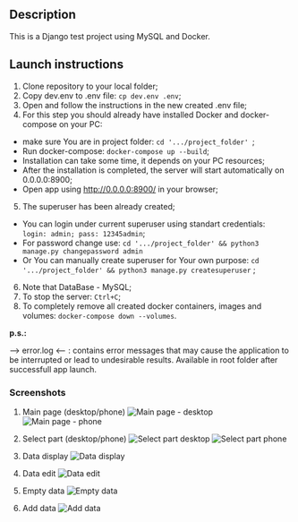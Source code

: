 ## Description
This is a Django test project using MySQL and Docker.


## Launch instructions


1. Clone repository to your local folder;
2. Copy dev.env to .env file: ```cp dev.env .env```;
3. Open and follow the instructions in the new created .env file;
4. For this step you should already have installed Docker and docker-compose on your PC:
- make sure You are in project folder: ```cd '.../project_folder' ```;
- Run docker-compose: ```docker-compose up --build```;
- Installation can take some time, it depends on your PC resources;
- After the installation is completed, the server will start automatically on 0.0.0.0:8900;
- Open app using http://0.0.0.0:8900/ in your browser;
5. The superuser has been already created;
- You can login under current superuser using standart credentials: ```login: admin; pass: 12345admin```;
- For password change use: ```cd '.../project_folder' && python3 manage.py changepassword admin```
- Or You can manually create superuser for Your own purpose: ```cd '.../project_folder' && python3 manage.py createsuperuser``` ;
6. Note that DataBase - MySQL;
7. To stop the server: ```Ctrl+C```;
8. To completely remove all created docker containers, images and volumes: ```docker-compose down --volumes```.

**p.s.:**

 --> error.log <-- : contains error messages that may cause the application to be interrupted or lead to undesirable results. 
Available in root folder after successfull app launch.

### Screenshots 

1. Main page (desktop/phone)
![Main page - desktop](screenshots/ScreenShot_1.png)
![Main page - phone](screenshots/ScreenShot_2.png)

2. Select part (desktop/phone)
![Select part desktop](screenshots/ScreenShot_3.png)
![Select part phone](screenshots/ScreenShot_4.png)

3. Data display
![Data display](screenshots/ScreenShot_5.png)

4. Data edit
![Data edit](screenshots/ScreenShot_6.png)

5. Empty data
![Empty data](screenshots/ScreenShot_7.png)

6. Add data
![Add data](screenshots/ScreenShot_8.png)